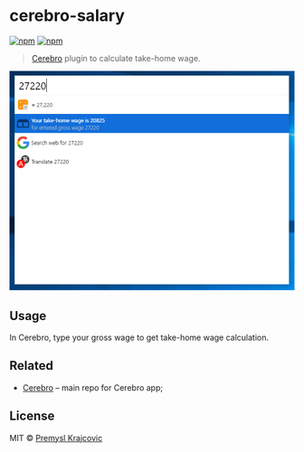 # cerebro-salary 
[![npm](https://img.shields.io/npm/v/cerebro-salary.svg)](https://www.npmjs.com/package/cerebro-salary)
[![npm](https://img.shields.io/npm/dt/cerebro-salary.svg)](https://www.npmjs.com/package/cerebro-salary)
> [Cerebro](http://www.cerebroapp.com) plugin to calculate take-home wage.

![](usage.png)

## Usage

In Cerebro, type your gross wage to get take-home wage calculation.

## Related

- [Cerebro](http://github.com/KELiON/cerebro) – main repo for Cerebro app;

## License

MIT © [Premysl Krajcovic](mailto:premyslkrajcovic@gmail.com)